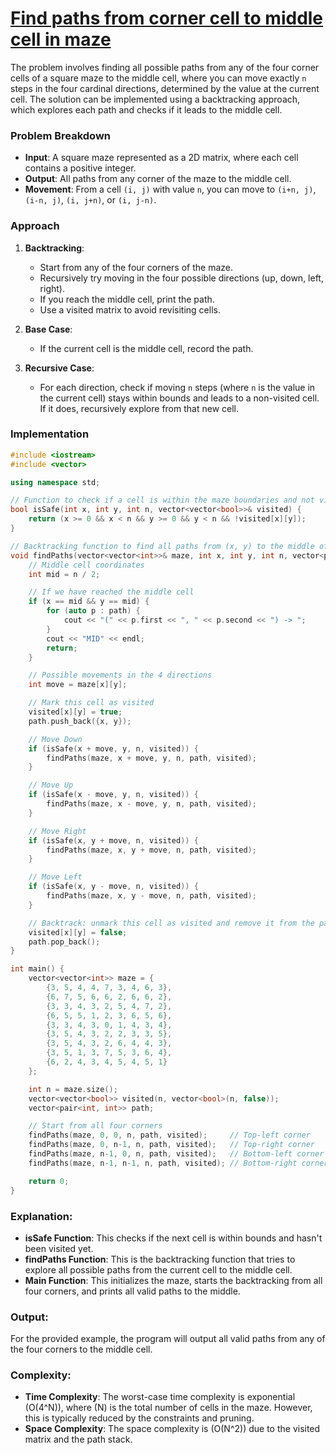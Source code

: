 # [Find paths from corner cell to middle cell in maze](https://www.geeksforgeeks.org/find-paths-from-corner-cell-to-middle-cell-in-maze/)

The problem involves finding all possible paths from any of the four corner cells of a square maze to the middle cell, where you can move exactly `n` steps in the four cardinal directions, determined by the value at the current cell. The solution can be implemented using a backtracking approach, which explores each path and checks if it leads to the middle cell.

### Problem Breakdown
- **Input**: A square maze represented as a 2D matrix, where each cell contains a positive integer.
- **Output**: All paths from any corner of the maze to the middle cell.
- **Movement**: From a cell `(i, j)` with value `n`, you can move to `(i+n, j)`, `(i-n, j)`, `(i, j+n)`, or `(i, j-n)`.

### Approach
1. **Backtracking**:
   - Start from any of the four corners of the maze.
   - Recursively try moving in the four possible directions (up, down, left, right).
   - If you reach the middle cell, print the path.
   - Use a visited matrix to avoid revisiting cells.

2. **Base Case**:
   - If the current cell is the middle cell, record the path.

3. **Recursive Case**:
   - For each direction, check if moving `n` steps (where `n` is the value in the current cell) stays within bounds and leads to a non-visited cell. If it does, recursively explore from that new cell.

### Implementation

```cpp
#include <iostream>
#include <vector>

using namespace std;

// Function to check if a cell is within the maze boundaries and not visited
bool isSafe(int x, int y, int n, vector<vector<bool>>& visited) {
    return (x >= 0 && x < n && y >= 0 && y < n && !visited[x][y]);
}

// Backtracking function to find all paths from (x, y) to the middle of the maze
void findPaths(vector<vector<int>>& maze, int x, int y, int n, vector<pair<int, int>>& path, vector<vector<bool>>& visited) {
    // Middle cell coordinates
    int mid = n / 2;

    // If we have reached the middle cell
    if (x == mid && y == mid) {
        for (auto p : path) {
            cout << "(" << p.first << ", " << p.second << ") -> ";
        }
        cout << "MID" << endl;
        return;
    }

    // Possible movements in the 4 directions
    int move = maze[x][y];

    // Mark this cell as visited
    visited[x][y] = true;
    path.push_back({x, y});

    // Move Down
    if (isSafe(x + move, y, n, visited)) {
        findPaths(maze, x + move, y, n, path, visited);
    }

    // Move Up
    if (isSafe(x - move, y, n, visited)) {
        findPaths(maze, x - move, y, n, path, visited);
    }

    // Move Right
    if (isSafe(x, y + move, n, visited)) {
        findPaths(maze, x, y + move, n, path, visited);
    }

    // Move Left
    if (isSafe(x, y - move, n, visited)) {
        findPaths(maze, x, y - move, n, path, visited);
    }

    // Backtrack: unmark this cell as visited and remove it from the path
    visited[x][y] = false;
    path.pop_back();
}

int main() {
    vector<vector<int>> maze = {
        {3, 5, 4, 4, 7, 3, 4, 6, 3},
        {6, 7, 5, 6, 6, 2, 6, 6, 2},
        {3, 3, 4, 3, 2, 5, 4, 7, 2},
        {6, 5, 5, 1, 2, 3, 6, 5, 6},
        {3, 3, 4, 3, 0, 1, 4, 3, 4},
        {3, 5, 4, 3, 2, 2, 3, 3, 5},
        {3, 5, 4, 3, 2, 6, 4, 4, 3},
        {3, 5, 1, 3, 7, 5, 3, 6, 4},
        {6, 2, 4, 3, 4, 5, 4, 5, 1}
    };

    int n = maze.size();
    vector<vector<bool>> visited(n, vector<bool>(n, false));
    vector<pair<int, int>> path;

    // Start from all four corners
    findPaths(maze, 0, 0, n, path, visited);     // Top-left corner
    findPaths(maze, 0, n-1, n, path, visited);   // Top-right corner
    findPaths(maze, n-1, 0, n, path, visited);   // Bottom-left corner
    findPaths(maze, n-1, n-1, n, path, visited); // Bottom-right corner

    return 0;
}
```

### Explanation:
- **isSafe Function**: This checks if the next cell is within bounds and hasn't been visited yet.
- **findPaths Function**: This is the backtracking function that tries to explore all possible paths from the current cell to the middle cell.
- **Main Function**: This initializes the maze, starts the backtracking from all four corners, and prints all valid paths to the middle.

### Output:
For the provided example, the program will output all valid paths from any of the four corners to the middle cell.

### Complexity:
- **Time Complexity**: The worst-case time complexity is exponential \(O(4^N)\), where \(N\) is the total number of cells in the maze. However, this is typically reduced by the constraints and pruning.
- **Space Complexity**: The space complexity is \(O(N^2)\) due to the visited matrix and the path stack.
